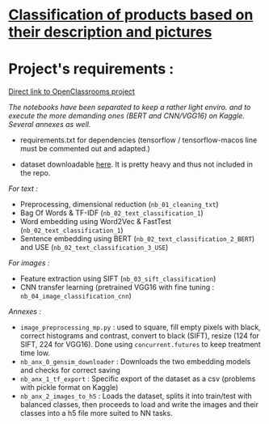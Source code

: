 # <u>Classification of products based on their description and pictures</u>

<h1>Project's requirements :</h1>

[Direct link to OpenClassrooms project](https://openclassrooms.com/fr/paths/164/projects/631/assignment)


<i>The notebooks have been separated to keep a rather light enviro. and to execute the more demanding ones (BERT and CNN/VGG16) on Kaggle. Several annexes as well.</i>

- requirements.txt for dependencies (tensorflow / tensorflow-macos line must be commented out and adapted.)

- dataset downloadable [here](https://s3-eu-west-1.amazonaws.com/static.oc-static.com/prod/courses/files/Parcours_data_scientist/Projet+-+Textimage+DAS+V2/Dataset+projet+pre%CC%81traitement+textes+images.zip). It is pretty heavy and thus not included in the repo.

*For text :*

- Preprocessing, dimensional reduction (`nb_01_cleaning_txt`)
- Bag Of Words & TF-IDF (`nb_02_text_classification_1`)
- Word embedding using Word2Vec & FastTest (`nb_02_text_classification_1`)
- Sentence embedding using BERT (`nb_02_text_classification_2_BERT`) and USE (`nb_02_text_classification_3_USE`)

*For images :*

- Feature extraction using SIFT (`nb_03_sift_classification`)
- CNN transfer learning (pretrained VGG16 with fine tuning : `nb_04_image_classification_cnn`)

*Annexes :*

- `image_preprocessing_mp.py` : used to square, fill empty pixels with black, correct histograms and contrast, convert to black (SIFT), resize (124 for SIFT, 224 for VGG16). Done using `concurrent.futures` to keep treatment time low.
- `nb_anx_0_gensim_downloader` : Downloads the two embedding models and checks for correct saving
- `nb_anx_1_tf_export` : Specific export of the dataset as a csv (problems with pickle format on Kaggle)
- `nb_anx_2_images_to_h5` : Loads the dataset, splits it into train/test with balanced classes, then proceeds to load and write the images and their classes into a h5 file more suited to NN tasks.
